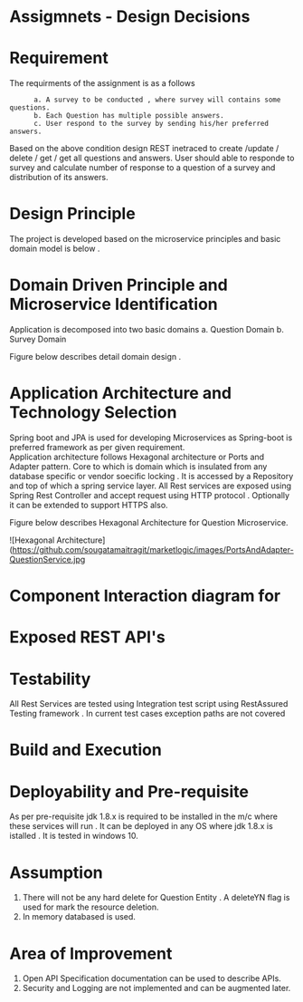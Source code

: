 # Assigmnets - Design Decisions 

# Requirement

The requirments of the assignment is as a follows

          a. A survey to be conducted , where survey will contains some questions.
          b. Each Question has multiple possible answers.
          c. User respond to the survey by sending his/her preferred answers.
 Based on the above condition design REST inetraced to create /update / delete / get / get all questions and answers. User should able to responde to survey and calculate number of response to a question of a survey and distribution of its answers.
 
 # Design Principle 
 
 The project is developed based on the microservice principles and basic domain model is below . 
 
 
 # Domain Driven Principle and Microservice Identification 
 
 Application is decomposed into two basic domains 
            a. Question Domain 
            b. Survey Domain 
            
  Figure below describes detail domain design .
 
 
 # Application Architecture  and Technology Selection
 
 Spring boot and JPA is used for developing Microservices as Spring-boot is preferred framework as per given requirement.  
 Application architecture follows Hexagonal architecture or Ports and Adapter pattern. Core to which is domain which is insulated from 
 any database specific or vendor soecific locking . It is accessed by a Repository and top of which a spring service layer. 
 All Rest services are exposed using Spring Rest Controller and accept request using HTTP protocol . Optionally it can be extended to  support HTTPS also. 
 
 Figure below describes Hexagonal Architecture for Question Microservice.
 
 ![Hexagonal Architecture](https://github.com/sougatamaitragit/marketlogic/images/PortsAndAdapter-QuestionService.jpg	

 
 
 # Component Interaction diagram for  
 
 
 # Exposed REST API's
 
 # Testability 
 All Rest Services are tested using Integration test script using RestAssured Testing framework . In current test cases exception paths are not covered
 
 # Build and Execution 
 
 # Deployability and Pre-requisite 
 
 As per pre-requisite jdk 1.8.x is required to be installed in the m/c where these services will run .
 It can be deployed in any OS where jdk 1.8.x is istalled . It is tested in windows 10. 
 
 # Assumption
 1. There will not be any hard delete for Question Entity . A deleteYN flag is used for mark the resource deletion.
 2. In memory databased is used.
 
 
 # Area of Improvement
1.  Open API Specification documentation can be used to describe APIs.
2.  Security and Logging are not implemented and can be augmented later. 

